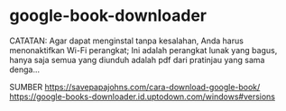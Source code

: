 # google-book-downloader
CATATAN: Agar dapat menginstal tanpa kesalahan, Anda harus menonaktifkan Wi-Fi perangkat; Ini adalah perangkat lunak yang bagus, hanya saja semua yang diunduh adalah pdf dari pratinjau yang sama denga...

SUMBER
https://savepapajohns.com/cara-download-google-book/
https://google-books-downloader.id.uptodown.com/windows#versions
